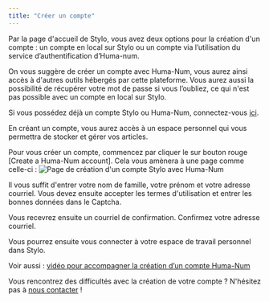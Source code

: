 ```yaml
---
title: "Créer un compte"
---
```


Par la page d'accueil de Stylo, vous avez deux options pour la création d'un compte : un compte en local sur Stylo ou un compte via l’utilisation du service d’authentification d’Huma-num.

On vous suggère de créer un compte avec Huma-Num, vous aurez ainsi accès à d'autres outils hébergés par cette plateforme. Vous aurez aussi la possibilité de récupérer votre mot de passe si vous l’oubliez, ce qui n'est pas possible avec un compte en local sur Stylo.

Si vous possédez déjà un compte Stylo ou Huma-Num, connectez-vous [ici](https://stylo.huma-num.fr/).

En créant un compte, vous aurez accès à un espace personnel qui vous permettra de stocker et gérer vos articles. 

Pour vous créer un compte, commencez par cliquer le sur bouton rouge [Create a Huma-Num account]. Cela vous amènera à une page comme celle-ci : 
![Page de création d'un compte Stylo avec Huma-Num](/uploads/images/refonte_doc/Huma-Num.png)

Il vous suffit d'entrer votre nom de famille, votre prénom et votre adresse courriel. Vous devez ensuite accepter les termes d'utilisation et entrer les bonnes données dans le Captcha. 

Vous recevrez ensuite un courriel de confirmation. Confirmez votre adresse courriel.

Vous pourrez ensuite vous connecter à votre espace de travail personnel dans Stylo.

Voir aussi : [vidéo pour accompagner la création d’un compte Huma-Num](/fr/scenarios_utilisation/compte-humanum)

Vous rencontrez des difficultés avec la création de votre compte ? N'hésitez pas à [nous contacter](/fr/contacts) !

